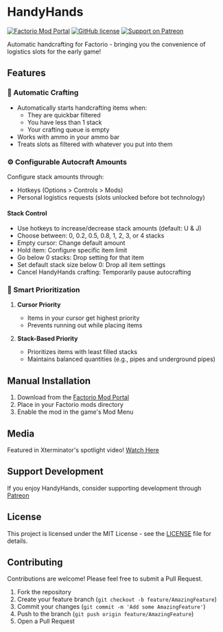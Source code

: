 # HandyHands

[![Factorio Mod Portal](https://img.shields.io/badge/Factorio_Mod_Portal-HandyHands-orange)](https://mods.factorio.com/mod/HandyHands)
[![GitHub license](https://img.shields.io/badge/license-GNU_GPLv3-blue.svg)](LICENSE)
[![Support on Patreon](https://img.shields.io/badge/Support-Patreon-red.svg)](https://www.patreon.com/)

Automatic handcrafting for Factorio - bringing you the convenience of logistics slots for the early game!

## Features

### 🔄 Automatic Crafting
- Automatically starts handcrafting items when:
  - They are quickbar filtered
  - You have less than 1 stack
  - Your crafting queue is empty
- Works with ammo in your ammo bar
- Treats slots as filtered with whatever you put into them

### ⚙️ Configurable Autocraft Amounts

Configure stack amounts through:
- Hotkeys (Options > Controls > Mods)
- Personal logistics requests (slots unlocked before bot technology)

#### Stack Control
- Use hotkeys to increase/decrease stack amounts (default: U & J)
- Choose between: 0, 0.2, 0.5, 0.8, 1, 2, 3, or 4 stacks
- Empty cursor: Change default amount
- Hold item: Configure specific item limit
- Go below 0 stacks: Drop setting for that item
- Set default stack size below 0: Drop all item settings
- Cancel HandyHands crafting: Temporarily pause autocrafting

### 🎯 Smart Prioritization

1. **Cursor Priority**
   - Items in your cursor get highest priority
   - Prevents running out while placing items

2. **Stack-Based Priority**
   - Prioritizes items with least filled stacks
   - Maintains balanced quantities (e.g., pipes and underground pipes)

## Manual Installation

1. Download from the [Factorio Mod Portal](https://mods.factorio.com/mod/HandyHands)
2. Place in your Factorio mods directory
3. Enable the mod in the game's Mod Menu

## Media

Featured in Xterminator's spotlight video! [Watch Here](https://www.youtube.com/watch?v=CEK8cvn972c)

## Support Development

If you enjoy HandyHands, consider supporting development through [Patreon](https://www.patreon.com/Qon)

## License

This project is licensed under the MIT License - see the [LICENSE](LICENSE) file for details.

## Contributing

Contributions are welcome! Please feel free to submit a Pull Request.

1. Fork the repository
2. Create your feature branch (`git checkout -b feature/AmazingFeature`)
3. Commit your changes (`git commit -m 'Add some AmazingFeature'`)
4. Push to the branch (`git push origin feature/AmazingFeature`)
5. Open a Pull Request
